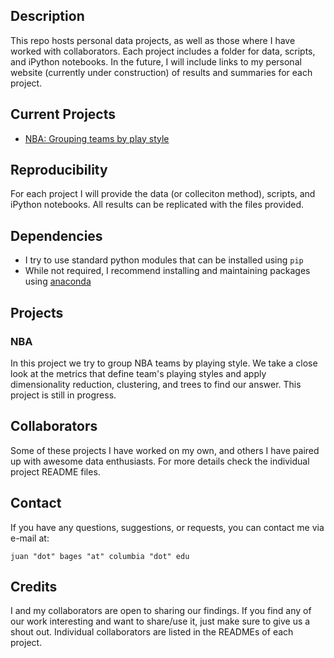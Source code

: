 ## Description

This repo hosts personal data projects, as well as those where I have worked with collaborators. Each project includes a folder for data, scripts, and iPython notebooks. In the future, I will include links to my personal website (currently under construction) of results and summaries for each project. 

## Current Projects

* [NBA: Grouping teams by play style](#nba)

## Reproducibility

For each project I will provide the data (or colleciton method), scripts, and iPython notebooks. All results can be replicated with the files provided.  

## Dependencies
* I try to use standard python modules that can be installed using ```pip```
* While not required, I recommend installing and maintaining packages using [anaconda](https://www.continuum.io/why-anaconda)

## Projects

### NBA

In this project we try to group NBA teams by playing style. We take a close look at the metrics that define team's playing styles and apply dimensionality reduction, clustering, and trees to find our answer. This project is still in progress. 

## Collaborators

Some of these projects I have worked on my own, and others I have paired up with awesome data enthusiasts. For more details check the individual project README files.

## Contact

If you have any questions, suggestions, or requests, you can contact me via e-mail at:

```juan "dot" bages "at" columbia "dot" edu```

## Credits

I and my collaborators are open to sharing our findings. If you find any of our work interesting and want to share/use it, just make sure to give us a shout out. Individual collaborators are listed in the READMEs of each project. 

